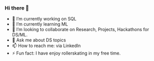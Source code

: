 ### Hi there 👋

- 🔭 I’m currently working on SQL 
- 🌱 I’m currently learning ML
- 👯 I’m looking to collaborate on Research, Projects, Hackathons for DS/ML.
- 💬 Ask me about DS topics
- 📫 How to reach me: via LinkedIn 
- ⚡ Fun fact: I have enjoy rollerskating in my free time.
